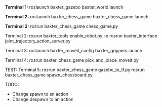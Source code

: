 **Terminal 1:**
roslaunch baxter_gazebo baxter_world.launch

**Terminal 2:**
roslaunch baxter_chess_game baxter_chess_game.launch

**Terminal 3:**
rosrun baxter_chess_game chess_game.py

Terminal 2:
rosrun baxter_tools enable_robot.py -e
rosrun baxter_interface joint_trajectory_action_server.py

Terminal 3:
roslaunch baxter_moveit_config baxter_grippers.launch

Terminal 4:
rosrun baxter_chess_game pick_and_place_moveit.py

TEST: Terminal 5:
rosrun baxter_chess_game gazebo_to_tf.py
rosrun baxter_chess_game spawn_chessboard.py

TODO: 
- Change spawn to an action
- Change despawn to an action